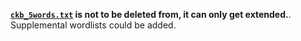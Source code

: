 **[`ckb_5words.txt`](./ckb_5words.txt) is not to be deleted from, it can only
get extended.**. Supplemental wordlists could be added.
